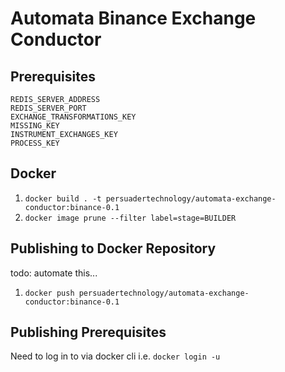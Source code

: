 # Automata Binance Exchange Conductor

## Prerequisites
```
REDIS_SERVER_ADDRESS
REDIS_SERVER_PORT
EXCHANGE_TRANSFORMATIONS_KEY
MISSING_KEY
INSTRUMENT_EXCHANGES_KEY
PROCESS_KEY
```

## Docker
1. `docker build . -t persuadertechnology/automata-exchange-conductor:binance-0.1`
2. `docker image prune --filter label=stage=BUILDER`

## Publishing to Docker Repository
todo: automate this...
1. `docker push persuadertechnology/automata-exchange-conductor:binance-0.1`

## Publishing Prerequisites
Need to log in to via docker cli i.e. `docker login -u`
